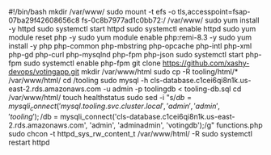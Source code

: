 #!/bin/bash
mkdir /var/www/
sudo mount -t efs -o tls,accesspoint=fsap-07ba29f42608656c8 fs-0c8b7977ad1c0bb72:/ /var/www/
sudo yum install -y httpd 
sudo systemctl start httpd
sudo systemctl enable httpd
sudo yum module reset php -y
sudo yum module enable php:remi-8.3 -y
sudo yum install -y php php-common php-mbstring php-opcache php-intl php-xml php-gd php-curl php-mysqlnd php-fpm php-json
sudo systemctl start php-fpm
sudo systemctl enable php-fpm
git clone https://github.com/xashy-devops/votingapp.git
mkdir /var/www/html
sudo cp -R tooling/html/*  /var/www/html/
cd /tooling
sudo mysql -h cls-database.c1cei6qi8n1k.us-east-2.rds.amazonaws.com -u admin -p toolingdb < tooling-db.sql
cd /var/www/html/
touch healthstatus
sudo sed -i "s/$db = mysqli_connect('mysql.tooling.svc.cluster.local', 'admin', 'admin', 'tooling');/$db = mysqli_connect('cls-database.c1cei6qi8n1k.us-east-2.rds.amazonaws.com', 'admin', 'adminadmin', 'votingdb');/g" functions.php
sudo chcon -t httpd_sys_rw_content_t /var/www/html/ -R
sudo systemctl restart httpd







